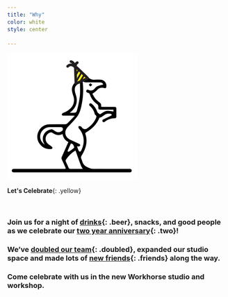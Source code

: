 ```yaml
---
title: "Why"
color: white
style: center

---
```


<div class="bart"></div>

<img class="horse" src="img/partyhorse.svg"/>

<span>**Let's Celebrate**</span>{: .yellow}

<br>

### Join us for a night of [drinks](){: .beer}, snacks, and good people as we celebrate our [two year anniversary](){: .two}!

### We’ve [doubled our team](){: .doubled}, expanded our studio space and made lots of [new friends](){: .friends} along the way.

### Come celebrate with us in the new Workhorse studio and workshop.
